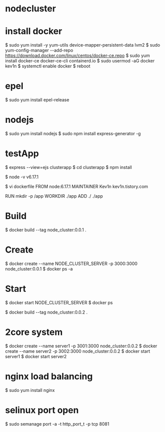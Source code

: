 # nodecluster

# install docker
$ sudo yum install -y yum-utils device-mapper-persistent-data lvm2
$ sudo yum-config-manager --add-repo https://download.docker.com/linux/centos/docker-ce.repo
$ sudo yum install docker-ce docker-ce-cli containerd.io
$ sudo usermod -aG docker kev1n
$ systemctl enable docker
$ reboot

# epel
$ sudo yum install epel-release

# nodejs
$ sudo yum install nodejs 
$ sudo npm install express-generator -g

# testApp
$ express --view=ejs clusterapp
$ cd clusterapp
$ npm install

$ node -v
v6.17.1

$ vi dockerfile
FROM node:6.17.1
MAINTAINER Kev1n kev1n.tistory.com

RUN mkdir -p /app
WORKDIR ./app
ADD ./ ./app

# Build
$ docker build --tag node_cluster:0.0.1 .

# Create
$ docker create --name NODE_CLUSTER_SERVER -p 3000:3000 node_cluster:0.0.1
$ docker ps -a

# Start
$ docker start NODE_CLUSTER_SERVER
$ docker ps

$ docker build --tag node_cluster:0.0.2 .

# 2core system
$ docker create --name server1 -p 3001:3000 node_cluster:0.0.2
$ docker create --name server2 -p 3002:3000 node_cluster:0.0.2
$ docker start server1
$ docker start server2

# nginx load balancing
$ sudo yum install nginx

# selinux port open
$ sudo semanage port -a -t http_port_t -p tcp 8081




